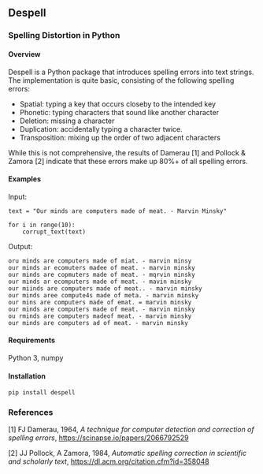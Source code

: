 ## Despell
### Spelling Distortion in Python

#### Overview

Despell is a Python package that introduces spelling errors into text strings. The implementation is quite basic, consisting of the following spelling errors:

  * Spatial: typing a key that occurs closeby to the intended key
  * Phonetic: typing characters that sound like another character
  * Deletion: missing a character
  * Duplication: accidentally typing a character twice.
  * Transposition: mixing up the order of two adjacent characters

While this is not comprehensive, the results of Damerau [1] and Pollock & Zamora [2] indicate that these errors make up 80%+ of all spelling errors.

#### Examples

Input:

    text = "Our minds are computers made of meat. - Marvin Minsky"
    
    for i in range(10):
        corrupt_text(text)
    
Output:
    
    oru minds are computers made of miat. - marvin minsy
    our minds ar ecomuters madee of meat. - marvin minsky
    our minds are copmuters made of meat. - mqrvin minsky
    our minds ar ecomputers made of meat. - mavin minsky
    our miinds are computers made of meat.. - marvin minsky
    our minds aree compute4s made of meta. - marvin minsky
    our mins are computers made of emat. = marvin minsky
    our minds are computers made of meat. - marvin minsky
    ou rminds are computers madeof meat. - marvin minsky
    our minds are computers ad of meat. - marvin minsky

#### Requirements
Python 3, numpy

#### Installation
    pip install despell

### References
[1] FJ Damerau, 1964, <i>A technique for computer detection and correction of spelling errors</i>, https://scinapse.io/papers/2066792529

[2] JJ Pollock, A Zamora, 1984, <i>Automatic spelling correction in scientific and scholarly text</i>, https://dl.acm.org/citation.cfm?id=358048
